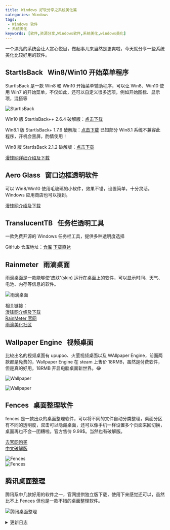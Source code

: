 ```yaml
---
title: Windows 好软分享之系统美化篇
categories: Windows
tags:
 - Windows 软件
 - 系统美化
keywords: [软件,资源分享,Windows软件,系统美化,windows美化]
---
```


一个漂亮的系统会让人赏心悦目，做起事儿来当然是更爽啦，今天就分享一些系统美化比较好用的软件。

<!-- more -->

## StartIsBack &nbsp; Win8/Win10 开始菜单程序

StartIsBack 是一款 Win8 和 Win10 开始菜单辅助程序，可以让 Win8、Win10 使用 Win7 的开始菜单，不仅如此，还可以自定义很多选项，例如开始图标、显示项，混搭等

![StartIsBack](https://blog-1253491707.piccd.myqcloud.com/images/startisback-min.jpg/style)

Win10 版 StartIsBack++ 2.6.4 破解版：[点击下载](https://blog-1253491707.cos.ap-chengdu.myqcloud.com/files/%E7%B3%BB%E7%BB%9F%E7%BE%8E%E5%8C%96/StartIsBack%2B%2B_2.7.3.exe)

Win8.1 版 StartIsBack+ 1.7.6 破解版：[点击下载](https://blog-1253491707.cos.ap-chengdu.myqcloud.com/files/%E7%B3%BB%E7%BB%9F%E7%BE%8E%E5%8C%96/StartIsBack%2B%2B1.7.6.exe)
已知部分 Win8.1 系统不兼容此程序，开机会黑屏，酌情使用！

Win8 版 StartIsBack 2.1.2 破解版：[点击下载](https://blog-1253491707.cos.ap-chengdu.myqcloud.com/files/%E7%B3%BB%E7%BB%9F%E7%BE%8E%E5%8C%96/StartIsBack%202.1.2%20PO.exe)

[漫锋网详细介绍及下载](http://zhutix.com/tools/startisback-plus-pojie/)

## Aero Glass &nbsp; 窗口边框透明软件

可以 Win8/Win10 使用毛玻璃的小软件，效果不错，设置简单，十分灵活。Windows 应用商店也可以搜到。

[漫锋网介绍及下载](http://zhutix.com/tools/aero-glass-10/)

## TranslucentTB &nbsp; 任务栏透明工具

一款免费开源的 Windows 任务栏工具，提供多种透明度选择

GitHub 仓库地址：[仓库](https://github.com/TranslucentTB/TranslucentTB)
[下载直达](https://github.com/TranslucentTB/TranslucentTB/releases)

## Rainmeter &nbsp; 雨滴桌面

雨滴桌面是一款能够使'皮肤'(skin) 运行在桌面上的软件，可以显示时间、天气、电池、内存等信息的软件。

![雨滴桌面](https://blog-1253491707.piccd.myqcloud.com/images/RainMeter%20.png/style)

相关链接：  
[漫锋网介绍及下载](http://zhutix.com/tools/rainmeter-dw/)  
[RainMeter 官网](https://www.rainmeter.net/)  
[雨滴美化社区](https://bbs.rainmeter.cn/)

## Wallpaper Engine &nbsp; 视频桌面

比较出名的视频桌面有 upupoo、火萤视频桌面以及 WAllpaper Engine，前面两款都是免费的，Wallpaper Engine 在 steam 上售价 18RMB，虽然是付费软件，但是真的好用，18RMB 开启电脑桌面新世界。😂

![Wallpaper](https://blog-1253491707.piccd.myqcloud.com/images/WallpaperEngine-1.png/style)

![Wallpaper](https://blog-1253491707.piccd.myqcloud.com/images/WallpaperEngine-2.png/style)

## Fences &nbsp; 桌面整理软件

fences 是一款出众的桌面整理软件，可以将不同的文件自动分类整理，桌面分区有不同的透明度，双击可以隐藏桌面，还可以像手机一样设置多个页面来回切换，桌面再也不会一团糟啦。官方售价 9.99$。当然也有破解版。

[去官网购买](https://www.stardock.com/products/fences/?)  
[中文破解版](https://blog-1253491707.cos.ap-chengdu.myqcloud.com/files/%E7%B3%BB%E7%BB%9F%E7%BE%8E%E5%8C%96/Fences%2Bv3.0.9%2B%E4%B8%AD%E6%96%87%E7%A0%B4%E8%A7%A3%E7%89%88.zip)

![Fences](https://blog-1253491707.piccd.myqcloud.com/images/Fences.png/style)  
![Fences](https://blog-1253491707.piccd.myqcloud.com/images/fences-min.gif/bug)

## 腾讯桌面整理

腾讯系中几款好用的软件之一，官网提供独立版下载，使用下来感觉还可以，虽然比不上 Fences 但也是一款不错的桌面整理软件。

![腾讯桌面整理](https://blog-1253491707.piccd.myqcloud.com/imgs/20190112154658.png/style)

<details><summary>更新日志</summary>
2019-01-12：添加腾讯桌面整理
</details>